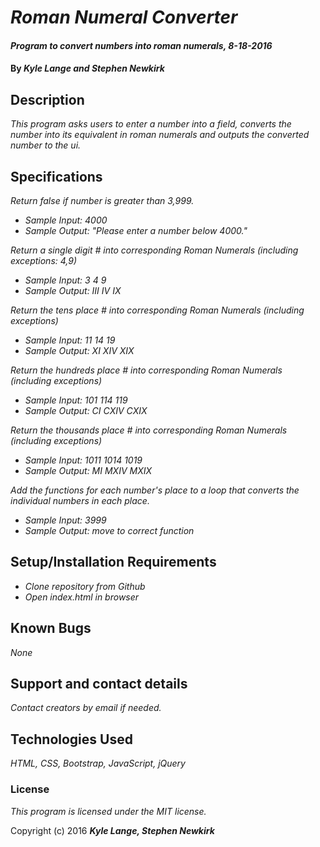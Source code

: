 # _Roman Numeral Converter_

#### _Program to convert numbers into roman numerals, 8-18-2016_

#### By _**Kyle Lange and Stephen Newkirk**_

## Description

_This program asks users to enter a number into a field, converts the number into its equivalent in roman numerals and outputs the converted number to the ui._

## Specifications
_Return false if number is greater than 3,999._
* _Sample Input: 4000_
* _Sample Output: "Please enter a number below 4000."_

_Return a single digit # into corresponding Roman Numerals (including exceptions: 4,9)_
* _Sample Input:  3   4   9_
* _Sample Output: III IV  IX_

_Return the tens place # into corresponding Roman Numerals (including exceptions)_
* _Sample Input: 11 14 19_
* _Sample Output: XI XIV XIX_

_Return the hundreds place # into corresponding Roman Numerals (including exceptions)_
* _Sample Input: 101  114  119_
* _Sample Output: CI  CXIV CXIX_

_Return the thousands place # into corresponding Roman Numerals (including exceptions)_
* _Sample Input: 1011  1014  1019_
* _Sample Output: MI   MXIV  MXIX_

_Add the functions for each number's place to a loop that converts the individual numbers in each place._
* _Sample Input: 3999_
* _Sample Output: move to correct function_

## Setup/Installation Requirements

* _Clone repository from Github_
* _Open index.html in browser_

## Known Bugs

_None_

## Support and contact details

_Contact creators by email if needed._

## Technologies Used

_HTML, CSS, Bootstrap, JavaScript, jQuery_

### License

*This program is licensed under the MIT license.*

Copyright (c) 2016 **_Kyle Lange, Stephen Newkirk_**
